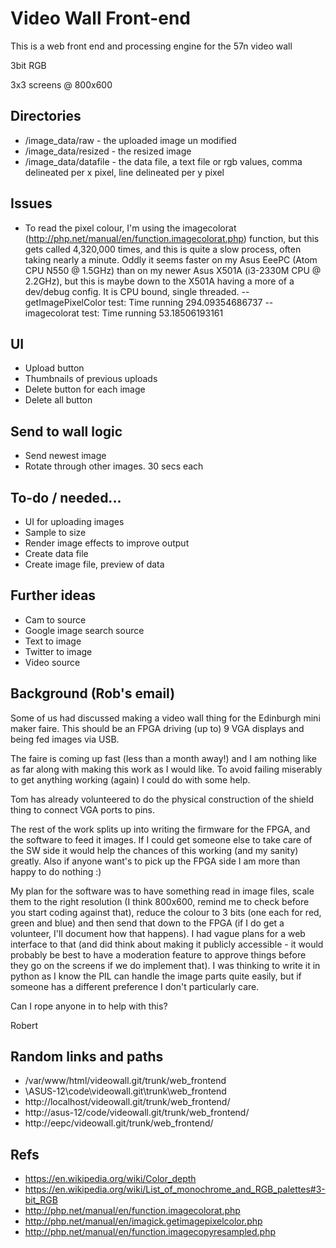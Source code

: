 # Video Wall Front-end
This is a web front end and processing engine for the 57n video wall

3bit RGB

3x3 screens @ 800x600



## Directories 
- /image_data/raw - the uploaded image un modified
- /image_data/resized - the resized image
- /image_data/datafile - the data file, a text file or rgb values, comma delineated per x pixel, line delineated per y pixel

## Issues
- To read the pixel colour, I'm using the imagecolorat (http://php.net/manual/en/function.imagecolorat.php) function, but this gets called 4,320,000 times, and this is quite a slow process, often taking nearly a minute. Oddly it seems faster on my Asus EeePC (Atom CPU N550 @ 1.5GHz) than on my newer Asus X501A (i3-2330M CPU @ 2.2GHz), but this is maybe down to the X501A having a more of a dev/debug config.  It is CPU bound, single threaded.
-- getImagePixelColor test: Time running 294.09354686737
-- imagecolorat test: Time running 53.18506193161

## UI
- Upload button
- Thumbnails of previous uploads
- Delete button for each image
- Delete all button

## Send to wall logic
- Send newest image
- Rotate through other images. 30 secs each

## To-do / needed...
- UI for uploading images
- Sample to size
- Render image effects to improve output
- Create data file
- Create image file, preview of data

## Further ideas
- Cam to source
- Google image search source
- Text to image
- Twitter to image
- Video source

## Background (Rob's email)
Some of us had discussed making a video wall thing for the Edinburgh
mini maker faire. This should be an FPGA driving (up to) 9 VGA displays
and being fed images via USB.

The faire is coming up fast (less than a month away!) and I am nothing
like as far along with making this work as I would like. To avoid
failing miserably to get anything working (again) I could do with some
help.

Tom has already volunteered to do the physical construction of the
shield thing to connect VGA ports to pins.

The rest of the work splits up into writing the firmware for the FPGA,
and the software to feed it images. If I could get someone else to take
care of the SW side it would help the chances of this working (and my
sanity) greatly. Also if anyone want's to pick up the FPGA side I am
more than happy to do nothing :)

My plan for the software was to have something read in image files,
scale them to the right resolution (I think 800x600, remind me to check
before you start coding against that), reduce the colour to 3 bits (one
each for red, green and blue) and then send that down to the FPGA (if I
do get a volunteer, I'll document how that happens). I had vague plans
for a web interface to that (and did think about making it publicly
accessible - it would probably be best to have a moderation feature to
approve things before they go on the screens if we do implement that). I
was thinking to write it in python as I know the PIL can handle the
image parts quite easily, but if someone has a different preference I
don't particularly care.

Can I rope anyone in to help with this?

Robert

## Random links and paths
- /var/www/html/videowall.git/trunk/web_frontend
- \\ASUS-12\code\videowall.git\trunk\web_frontend
- http://localhost/videowall.git/trunk/web_frontend/
- http://asus-12/code/videowall.git/trunk/web_frontend/
- http://eepc/videowall.git/trunk/web_frontend/

## Refs
- https://en.wikipedia.org/wiki/Color_depth
- https://en.wikipedia.org/wiki/List_of_monochrome_and_RGB_palettes#3-bit_RGB
- http://php.net/manual/en/function.imagecolorat.php
- http://php.net/manual/en/imagick.getimagepixelcolor.php
- http://php.net/manual/en/function.imagecopyresampled.php